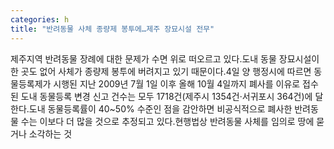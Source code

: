 ```yaml
---
categories: h
title: "반려동물 사체 종량제 봉투에…제주 장묘시설 전무"
---
```

제주지역 반려동물 장례에 대한 문제가 수면 위로 떠오르고 있다.도내 동물 장묘시설이 한 곳도 없어 사체가 종량제 봉투에 버려지고 있기 때문이다.4일 양 행정시에 따르면 동물등록제가 시행된 지난 2009년 7월 1일 이후 올해 10월 4일까지 폐사를 이유로 접수된 도내 동물등록 변경 신고 건수는 모두 1718건(제주시 1354건·서귀포시 364건)에 달한다.도내 동물등록률이 40~50% 수준인 점을 감안하면 비공식적으로 폐사한 반려동물 수는 이보다 더 많을 것으로 추정되고 있다.현행법상 반려동물 사체를 임의로 땅에 묻거나 소각하는 것